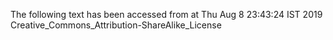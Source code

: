 The following text has been accessed from at Thu Aug 8 23:43:24 IST 2019
Creative_Commons_Attribution-ShareAlike_License
